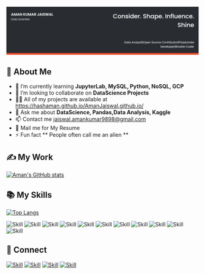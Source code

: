 ![Aman Kumar Jaiswal's-cover](./cover.png)

## 🧔 About Me

- 🌱 I’m currently learning **JupyterLab, MySQL, Python, NoSQL, GCP**
- 👯 I’m looking to collaborate on **DataScience Projects**
- 👨‍💻 All of my projects are available at https://hashaman.github.io/AmanJaiswal.github.io/
- 💬 Ask me about **DataScience, Pandas,Data Analysis, Kaggle**
- 📫 Contact me jaiswal.amankumar9898@gmail.com
- 📄 Mail me for My Resume 
- ⚡ Fun fact ** People often call me an alien **

## ✍ My Work

[![Aman's GitHub stats](https://github-readme-stats.vercel.app/api?username=hashAMAN&show_icons=true&theme=dark)](https://github.com/hashAMAN)

## 📚 My Skills

[![Top Langs](https://github-readme-stats.vercel.app/api/top-langs/?username=hashAMAN&layout=compact&show_icons=true&theme=dark)](https://github.com/hashAMAN)

![Skill](https://img.shields.io/badge/HTML5-E34F26?style=for-the-badge&logo=html5&logoColor=white)
![Skill](https://img.shields.io/badge/CSS3-1572B6?style=for-the-badge&logo=css3&logoColor=white)
![Skill](https://img.shields.io/badge/JavaScript-323330?style=for-the-badge&logo=javascript&logoColor=F7DF1E)
![Skill](https://img.shields.io/badge/Node.js-43853D?style=for-the-badge&logo=node.js&logoColor=white)
![Skill](https://img.shields.io/badge/Java-ED8B00?style=for-the-badge&logo=java&logoColor=white)
![Skill](https://img.shields.io/badge/React-20232A?style=for-the-badge&logo=react&logoColor=61DAFB)
![Skill](https://img.shields.io/badge/Bootstrap-563D7C?style=for-the-badge&logo=bootstrap&logoColor=white)
![Skill](https://img.shields.io/badge/Heroku-430098?style=for-the-badge&logo=heroku&logoColor=white)
![Skill](https://img.shields.io/badge/Git-F05032?style=for-the-badge&logo=git&logoColor=white)
![Skill](https://img.shields.io/badge/Visual_Studio_Code-0078D4?style=for-the-badge&logo=visual%20studio%20code&logoColor=white)
![Skill](https://img.shields.io/badge/Microsoft_Office-D83B01?style=for-the-badge&logo=microsoft-office&logoColor=white)

## 🤝 Connect

[![Skill](https://img.shields.io/badge/LinkedIn-0077B5?style=for-the-badge&logo=linkedin&logoColor=white)](https://www.linkedin.com/in/aman-kumar-jaiswal-b9240b206/)
[![Skill](https://img.shields.io/badge/Twitter-1DA1F2?style=for-the-badge&logo=twitter&logoColor=white)](https://twitter.com/aman_offline)
[![Skill](https://img.shields.io/badge/Instagram-E4405F?style=for-the-badge&logo=instagram&logoColor=white)](https://www.instagram.com/tootired4thisshit__/)
[![Skill](https://img.shields.io/badge/GitHub-100000?style=for-the-badge&logo=github&logoColor=white)](https://github.com/hashAMAN)
